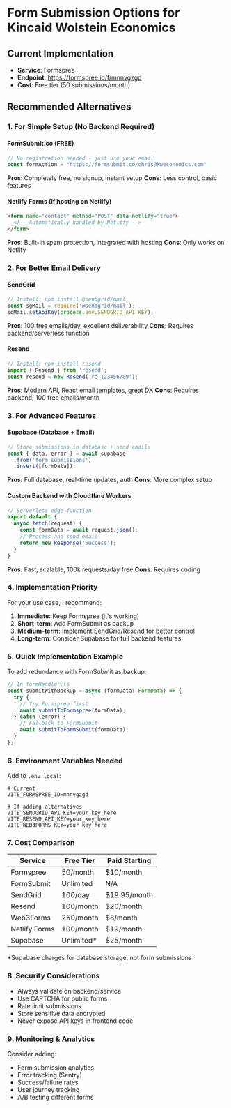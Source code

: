 # Form Submission Options for Kincaid Wolstein Economics

## Current Implementation
- **Service**: Formspree
- **Endpoint**: https://formspree.io/f/mnnvgzgd
- **Cost**: Free tier (50 submissions/month)

## Recommended Alternatives

### 1. **For Simple Setup (No Backend Required)**

#### FormSubmit.co (FREE)
```javascript
// No registration needed - just use your email
const formAction = "https://formsubmit.co/chris@kweconomics.com"
```
**Pros**: Completely free, no signup, instant setup
**Cons**: Less control, basic features

#### Netlify Forms (If hosting on Netlify)
```html
<form name="contact" method="POST" data-netlify="true">
  <!-- Automatically handled by Netlify -->
</form>
```
**Pros**: Built-in spam protection, integrated with hosting
**Cons**: Only works on Netlify

### 2. **For Better Email Delivery**

#### SendGrid
```javascript
// Install: npm install @sendgrid/mail
const sgMail = require('@sendgrid/mail');
sgMail.setApiKey(process.env.SENDGRID_API_KEY);
```
**Pros**: 100 free emails/day, excellent deliverability
**Cons**: Requires backend/serverless function

#### Resend
```javascript
// Install: npm install resend
import { Resend } from 'resend';
const resend = new Resend('re_123456789');
```
**Pros**: Modern API, React email templates, great DX
**Cons**: Requires backend, 100 free emails/month

### 3. **For Advanced Features**

#### Supabase (Database + Email)
```javascript
// Store submissions in database + send emails
const { data, error } = await supabase
  .from('form_submissions')
  .insert([formData]);
```
**Pros**: Full database, real-time updates, auth
**Cons**: More complex setup

#### Custom Backend with Cloudflare Workers
```javascript
// Serverless edge function
export default {
  async fetch(request) {
    const formData = await request.json();
    // Process and send email
    return new Response('Success');
  }
}
```
**Pros**: Fast, scalable, 100k requests/day free
**Cons**: Requires coding

### 4. **Implementation Priority**

For your use case, I recommend:

1. **Immediate**: Keep Formspree (it's working)
2. **Short-term**: Add FormSubmit as backup
3. **Medium-term**: Implement SendGrid/Resend for better control
4. **Long-term**: Consider Supabase for full backend features

### 5. **Quick Implementation Example**

To add redundancy with FormSubmit as backup:

```typescript
// In formHandler.ts
const submitWithBackup = async (formData: FormData) => {
  try {
    // Try Formspree first
    await submitToFormspree(formData);
  } catch (error) {
    // Fallback to FormSubmit
    await submitToFormSubmit(formData);
  }
};
```

### 6. **Environment Variables Needed**

Add to `.env.local`:
```
# Current
VITE_FORMSPREE_ID=mnnvgzgd

# If adding alternatives
VITE_SENDGRID_API_KEY=your_key_here
VITE_RESEND_API_KEY=your_key_here
VITE_WEB3FORMS_KEY=your_key_here
```

### 7. **Cost Comparison**

| Service | Free Tier | Paid Starting |
|---------|-----------|---------------|
| Formspree | 50/month | $10/month |
| FormSubmit | Unlimited | N/A |
| SendGrid | 100/day | $19.95/month |
| Resend | 100/month | $20/month |
| Web3Forms | 250/month | $8/month |
| Netlify Forms | 100/month | $19/month |
| Supabase | Unlimited* | $25/month |

*Supabase charges for database storage, not form submissions

### 8. **Security Considerations**

- Always validate on backend/service
- Use CAPTCHA for public forms
- Rate limit submissions
- Store sensitive data encrypted
- Never expose API keys in frontend code

### 9. **Monitoring & Analytics**

Consider adding:
- Form submission analytics
- Error tracking (Sentry)
- Success/failure rates
- User journey tracking
- A/B testing different forms